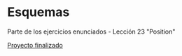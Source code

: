 # Esquemas

Parte de los ejercicios enunciados - Lección 23 "Position"

[Proyecto finalizado](https://fiorellaqa.github.io/Esquemas/)